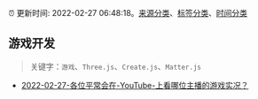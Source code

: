 :alarm_clock: 更新时间: 2022-02-27 06:48:18。[来源分类](../README.md)、[标签分类](../TAGS.md)、[时间分类](../TIMELINE.md)

## 游戏开发


> 关键字：`游戏`、`Three.js`、`Create.js`、`Matter.js`



- [2022-02-27-各位平常会在-YouTube-上看哪位主播的游戏实况？](https://www.v2ex.com/t/836705) 